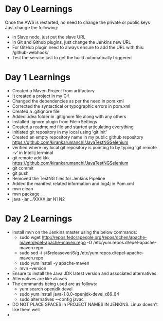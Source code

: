 # Day 0 Learnings
Once the  AWS is restarted, no need to change the private or public keys
Just change the following:
- In Slave node, just put the slave URL
- In Git and Github plugins, just change the Jenkins new URL
- For GitHub plugin need to always ensure to add the URL with this: /github-webhook/
- Test the service just to get the build automatically triggered 

# Day 1 Learnings
- Created a Maven Project from artifactory
- It created a project in my C:\
- Changed the dependencies as per the need in pom.xml
- Corrected the syntactical or typographic errors in pom.xml 
- Created a .gitignore file
- Added .idea folder in .gitignore file along with any others
- Installed .ignore plugin from File->Settings
- Created a readme.md file and started articulating everything
- Initiated git repository in my local using 'git init'
- Created an empty repository name in my public github repository https://github.com/kirankarumanchi/JavaTestNGSelenium
- verified where my local git repository is pointing to by typing 'git remote -v' in Intellij terminal
- git remote add kkk https://github.com/kirankarumanchi/JavaTestNGSelenium
- git commit
- git push
- Removed the TestNG files for Jenkins Pipeline
- Added the manifest related information and log4j in Pom.xml
- mvn clean
- mvn package
- java -jar ../XXXX.jar N1 N2


 # Day 2 Learnings
 - Install mvn on the Jenkins master using the below commands: 
    - sudo wget http://repos.fedorapeople.org/repos/dchen/apache-maven/epel-apache-maven.repo -O /etc/yum.repos.d/epel-apache-maven.repo
    - sudo sed -i s/\$releasever/6/g /etc/yum.repos.d/epel-apache-maven.repo
    - sudo yum install -y apache-maven
    - mvn –version
 - Ensure to install the Java JDK latest version and associated alternatives
 - Alternatives are like aliases
 - The commands being used are as follows:
    - yum search openjdk devel
    - sudo yum install java-1.8.0-openjdk-devel.x86_64
    - sudo alternatives --config javac
- DO NOT PLACE SPACES in PROJECT NAMES IN JENKINS. Linux doesn't like them well
- 




